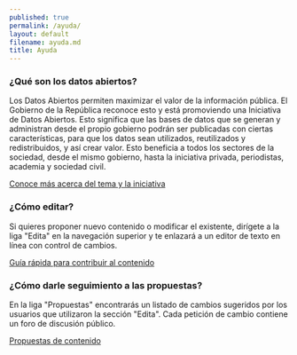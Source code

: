 ```yaml
---
published: true
permalink: /ayuda/
layout: default
filename: ayuda.md
title: Ayuda
---
```


### ¿Qué son los datos abiertos?

Los Datos Abiertos permiten maximizar el valor de la información pública. El Gobierno de la República reconoce esto y está promoviendo una Iniciativa de Datos Abiertos. Esto significa que las bases de datos que se generan y administran desde el propio gobierno podrán ser publicadas con ciertas características, para que los datos sean utilizados, reutilizados y redistribuidos, y así crear valor. Esto beneficia a todos los sectores de la sociedad, desde el mismo gobierno, hasta la iniciativa privada, periodistas, academia y sociedad civil.

<a href="http://datos.gob.mx" target="_blank">Conoce más acerca del tema
y la iniciativa</a>

### ¿Cómo editar?

Si quieres proponer nuevo contenido o modificar el existente, dirígete a
la liga "Edita" en la navegación superior y te enlazará a un editor de texto en
línea con control de cambios.

<a href="https://github.com/mexico-abierto/iniciativa-datos-abiertos/wiki/%C2%BFC%C3%B3mo-contribuir-al-contenido%3F" target="_blank">Guía rápida para contribuir al contenido</a>

### ¿Cómo darle seguimiento a las propuestas?

En la liga "Propuestas" encontrarás un listado de cambios sugeridos por
los usuarios que utilizaron la sección "Edita". Cada petición de cambio contiene un foro de discusión
público.

<a href="https://github.com/mexico-abierto/iniciativa-datos-abiertos/issues" target="_blank">Propuestas de contenido</a>

